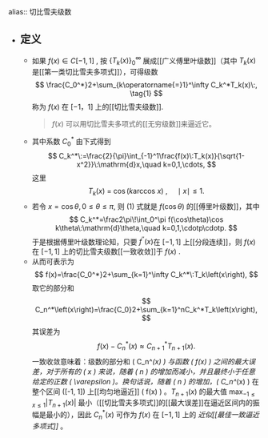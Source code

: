 alias:: 切比雪夫级数

- ## 定义
	- 如果 $f(x){\in}C[-1,1]$ , 按 $\{ T_k(x)\}_0^{\infty}$ 展成[[广义傅里叶级数]]（其中 $T_k(x)$ 是[[第一类切比雪夫多项式]]），可得级数
	  $$
	  \frac{C_0^*}2+\sum_{k\operatorname{=}1}^\infty C_k^*T_k(x)\:, \tag{1}
	  $$
	  称为 $f(x)$ 在 $[-1，1]$ 上的[[切比雪夫级数]].
	  > $f(x)$ 可以用切比雪夫多项式的[[无穷级数]]来逼近它。
	- 其中系数 $C_0^*$ 由下式得到
	  $$
	  C_k^*\:=\frac{2}{\pi}\int_{-1}^1\frac{f(x)\:T_k(x)}{\sqrt{1-x^2}}\:\mathrm{d}x,\quad k=0,1,\cdots,
	  $$
	  这里
	  $$
	  T_k(x)\:=\:\cos(k\text{arccos }x)\:,\quad\mid x\mid\leqslant1.
	  $$
	- 若令 $x=\cos\theta,0\leqslant\theta\leqslant\pi$, 则 $(1)$ 式就是 $f(\cos\theta)$ 的[[傅里叶级数]]，其中
	  $$
	  C_k^*=\frac2\pi\!\int_0^\pi f(\cos\theta)\cos k\theta\:\mathrm{d}\theta,\quad k=0,1,\cdotp\cdotp.
	  $$
	  于是根据傅里叶级数理论知，只要 $f^{\prime\prime}(x)$在 $[-1,1]$ 上[[分段连续]]，则 $f(x)$在 $[-1,1]$ 上的切比雪夫级数[[一致收敛]]于 $f(x)$ .
	- 从而可表示为
	  $$
	  f(x)=\frac{C_0^*}2+\sum_{k=1}^\infty C_k^*\:T_k\left(x\right),
	  $$
	  取它的部分和
	  $$
	  C_n^*\left(x\right)=\frac{C_0}2+\sum_{k=1}^nC_k^*T_k\left(x\right),
	  $$
	  其误差为
	  $$
	  f(x)-C_n^*\left(x\right)\approx C_{n+1}^*T_{n+1}\left(x\right).
	  $$
	  一致收敛意味着：级数的部分和 \( C_n^*(x) \) 与函数 \( f(x) \) 之间的最大误差，对于所有的 \( x \) 来说，随着 \( n \) 的增加而减小，并且最终小于任意给定的正数 \( \varepsilon \)。换句话说，随着 \( n \) 的增加，\( C_n^*(x) \) 在整个区间 \([-1, 1]\) 上[[均匀地逼近]] \( f(x) \) 。$T_{n+1}(x)$ 的最大值 $\max_{-1\leq x\leq1}|T_{n+1}(x)|$ 最小（[[切比雪夫多项式]]的[[最大误差]]在逼近区间内的振幅是最小的），因此 $C_n^*(x)$ 可作为 $f(x)$ 在 $[-1,1]$ 上的 *近似[[最佳一致逼近多项式]]* 。